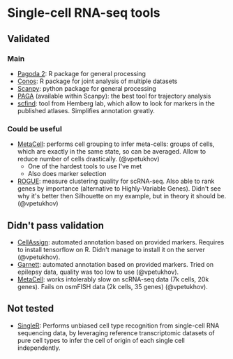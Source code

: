 # Single-cell RNA-seq tools

## Validated

### Main

- [Pagoda 2](https://github.com/hms-dbmi/pagoda2/): R package for general processing
- [Conos](https://github.com/hms-dbmi/conos/): R package for joint analysis of multiple datasets
- [Scanpy](https://github.com/theislab/scanpy/): python package for general processing
- [PAGA](https://github.com/theislab/paga) (available within Scanpy): the best tool for trajectory analysis
- [scfind](https://scfind.sanger.ac.uk/): tool from Hemberg lab, which allow to look for markers in the published atlases. Simplifies annotation greatly.

### Could be useful

- [MetaCell](https://genomebiology.biomedcentral.com/articles/10.1186/s13059-019-1812-2): performs cell grouping to infer meta-cells: groups of cells, which are exactly in the same state, so can be averaged. Allow to reduce number of cells drastically. (@vpetukhov)
  - One of the hardest tools to use I've met
  - Also does marker selection
- [ROGUE](https://www.biorxiv.org/content/10.1101/819581v1): measure clustering quality for scRNA-seq. Also able to rank genes by importance (alternative to Highly-Variable Genes). Didn't see why it's better then Silhouette on my example, but in theory it should be. (@vpetukhov)

## Didn't pass validation

- [CellAssign](https://github.com/irrationone/cellassign): automated annotation based on provided markers. Requires to install tensorflow on R. Didn't manage to install it on the server (@vpetukhov).
- [Garnett](https://cole-trapnell-lab.github.io/garnett/): automated annotation based on provided markers. Tried on epilepsy data, quality was too low to use (@vpetukhov).
- [MetaCell](https://www.embopress.org/doi/10.15252/msb.20199005): works intolerably slow on scRNA-seq data (7k cells, 20k genes). Fails on osmFISH data (2k cells, 35 genes) (@vpetukhov).

## Not tested

- [SingleR](https://bioconductor.org/packages/devel/bioc/html/SingleR.html): Performs unbiased cell type recognition from single-cell RNA sequencing data, by leveraging reference transcriptomic datasets of pure cell types to infer the cell of origin of each single cell independently.
